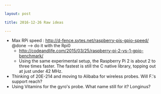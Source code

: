 ```yaml
---

layout: post

title: 2016-12-26 Raw ideas

---
```



-   Max RPi speed : http://d-fence.sytes.net/raspberry-pis-gpio-speed/
    @done --&gt; do it with the Rpi0
    -   http://codeandlife.com/2015/03/25/raspberry-pi-2-vs-1-gpio-benchmark/
    -   Using the same experimental setup, the Raspberry Pi 2 is about 2
        to three times faster. The fastest is still the C native
        library, topping out at just under 42 MHz.
-   Thinking of 20E-214 and moving to Alibaba for wireless probes. Will
    F.'s support reach?
-   Using Vitamins for the gyro's probe. What name still for it?
    Longinus?

